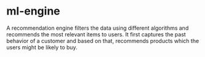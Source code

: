 # ml-engine

A recommendation engine filters the data using different algorithms and recommends the most relevant items to users. It first captures the past behavior of a customer and based on that, recommends products which the users might be likely to buy.
